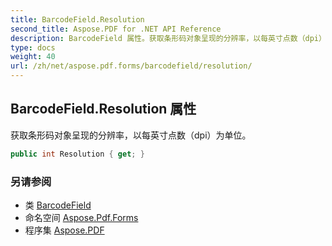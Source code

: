 ```yaml
---
title: BarcodeField.Resolution
second_title: Aspose.PDF for .NET API Reference
description: BarcodeField 属性。获取条形码对象呈现的分辨率，以每英寸点数（dpi）为单位
type: docs
weight: 40
url: /zh/net/aspose.pdf.forms/barcodefield/resolution/
---
```

## BarcodeField.Resolution 属性

获取条形码对象呈现的分辨率，以每英寸点数（dpi）为单位。

```csharp
public int Resolution { get; }
```

### 另请参阅

* 类 [BarcodeField](../)
* 命名空间 [Aspose.Pdf.Forms](../../../aspose.pdf.forms/)
* 程序集 [Aspose.PDF](../../../)